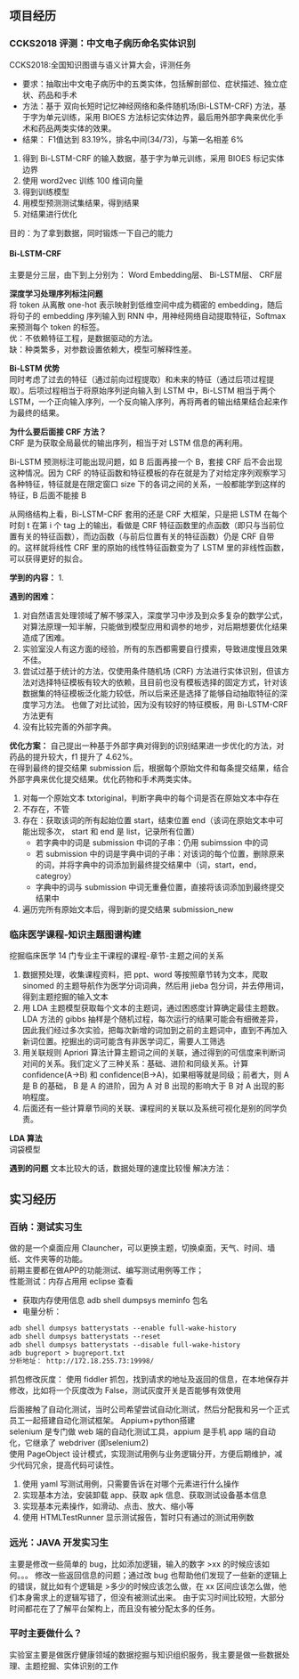 ## 项目经历
### CCKS2018 评测：中文电子病历命名实体识别
CCKS2018:全国知识图谱与语义计算大会，评测任务  
- 要求：抽取出中文电子病历中的五类实体，包括解剖部位、症状描述、独立症状、药品和手术
- 方法：基于 双向长短时记忆神经网络和条件随机场(Bi-LSTM-CRF) 方法，基于字为单元训练，采用 BIOES 方法标记实体边界，最后用外部字典来优化手术和药品两类实体的效果。
- 结果： F1值达到 83.19%，排名中间(34/73)，与第一名相差 6%

1. 得到 Bi-LSTM-CRF 的输入数据，基于字为单元训练，采用 BIOES 标记实体边界
2. 使用 word2vec 训练 100 维词向量
3. 得到训练模型
4. 用模型预测测试集结果，得到结果
5. 对结果进行优化

目的：为了拿到数据，同时锻炼一下自己的能力

#### Bi-LSTM-CRF
主要是分三层，由下到上分别为： Word Embedding层、 Bi-LSTM层、 CRF层

**深度学习处理序列标注问题**  
将 token 从离散 one-hot 表示映射到低维空间中成为稠密的 embedding，随后将句子的 embedding 序列输入到 RNN 中，用神经网络自动提取特征，Softmax 来预测每个 token 的标签。  
优：不依赖特征工程，是数据驱动的方法。  
缺：种类繁多，对参数设置依赖大，模型可解释性差。

**Bi-LSTM 优势**  
同时考虑了过去的特征（通过前向过程提取）和未来的特征（通过后项过程提取）。后项过程相当于将原始序列逆向输入到 LSTM 中，Bi-LSTM 相当于两个 LSTM，一个正向输入序列，一个反向输入序列，再将两者的输出结果结合起来作为最终的结果。

**为什么要后面接 CRF 方法？**  
CRF 是为获取全局最优的输出序列，相当于对 LSTM 信息的再利用。

Bi-LSTM 预测标注可能出现问题，如 B 后面再接一个 B，套接 CRF 后不会出现这种情况。因为 CRF 的特征函数和特征模板的存在就是为了对给定序列观察学习各种特征，特征就是在限定窗口 size 下的各词之间的关系，一般都能学到这样的特征，B 后面不能接 B

从网络结构上看，Bi-LSTM-CRF 套用的还是 CRF 大框架，只是把 LSTM 在每个时刻 t 在第 i 个 tag 上的输出，看做是 CRF 特征函数里的点函数（即只与当前位置有关的特征函数），而边函数（与前后位置有关的特征函数）仍是 CRF 自带的。这样就将线性 CRF 里的原始的线性特征函数变为了 LSTM 里的非线性函数，可以获得更好的拟合。


**学到的内容：**
1. 

**遇到的困难：**
1. 对自然语言处理领域了解不够深入，深度学习中涉及到众多复杂的数学公式，对算法原理一知半解，只能做到模型应用和调参的地步，对后期想要优化结果造成了困难。
2. 实验室没人有这方面的经验，所有的东西都需要自行摸索，导致进度慢且效果不佳。
3. 尝试过基于统计的方法，仅使用条件随机场 (CRF) 方法进行实体识别，但该方法对选择特征模板有较大的依赖，且目前也没有模板选择的固定方式，针对该数据集的特征模板泛化能力较低，所以后来还是选择了能够自动抽取特征的深度学习方法。 也做了对比试验，因为没有较好的特征模板，用 Bi-LSTM-CRF 方法更有
4. 没有比较完善的外部字典。

**优化方案：**
自己提出一种基于外部字典对得到的识别结果进一步优化的方法，对药品的提升较大，f1 提升了 4.62%。  
在得到最终的提交结果 submission 后，根据每个原始文件和每条提交结果，结合外部字典来优化提交结果。优化药物和手术两类实体。  
1.	对每一个原始文本 txtoriginal，判断字典中的每个词是否在原始文本中存在
2.	不存在，不管
3.	存在：获取该词的所有起始位置 start，结束位置 end（该词在原始文本中可能出现多次， start 和 end 是 list，记录所有位置）
	- 若字典中的词是 submission 中词的子串：仍用 subimssion 中的词
	- 若 submission 中的词是字典中词的子串：对该词的每个位置，删除原来的词，并将字典中的词添加到最终提交结果中（词，start，end，categroy）
	- 字典中的词与 submission 中词无重叠位置，直接将该词添加到最终提交结果中
4.	遍历完所有原始文本后，得到新的提交结果 submission_new


### 临床医学课程-知识主题图谱构建
挖掘临床医学 14 门专业主干课程的课程-章节-主题之间的关系
1. 数据预处理，收集课程资料，把 ppt、word 等按照章节转为文本，爬取 sinomed 的主题导航作为医学分词词典，然后用 jieba 包分词，并去停用词，得到主题挖掘的输入文本
2. 用 LDA 主题模型获取每个文本的主题词，通过困惑度计算确定最佳主题数。 LDA 方法的 gibbs 抽样是个随机过程，每次运行的结果可能会有细微差异，因此我们经过多次实验，把每次新增的词加到之前的主题词中，直到不再加入新词位置。挖掘出的词可能含有非医学词汇，需要人工筛选
3. 用关联规则 Apriori 算法计算主题词之间的关联，通过得到的可信度来判断词对间的关系。我们定义了三种关系：基础、进阶和同级关系。计算 confidence(A->B) 和 confidence(B->A)，如果相等就是同级；前者大，则 A 是 B 的基础， B 是 A 的进阶，因为 A 对 B 出现的影响大于 B 对 A 出现的影响程度。
4. 后面还有一些计算章节间的关联、课程间的关联以及系统可视化是别的同学负责。

**LDA 算法**  
词袋模型	

**遇到的问题**
文本比较大的话，数据处理的速度比较慢
解决方法：


## 实习经历
### 百纳：测试实习生
做的是一个桌面应用 Clauncher，可以更换主题，切换桌面，天气、时间、墙纸、文件夹等的功能。  
前期主要都在做APP的功能测试、编写测试用例等工作；  
性能测试：内存占用用 eclipse 查看
- 获取内存使用信息 adb shell dumpsys meminfo 包名
- 电量分析：  
```html
adb shell dumpsys batterystats --enable full-wake-history  
adb shell dumpsys batterystats --reset  
adb shell dumpsys batterystats --disable full-wake-history   
adb bugreport > bugreport.txt  
分析地址： http://172.18.255.73:19998/
```
抓包修改灰度： 使用 fiddler 抓包，找到请求的地址及返回的信息，在本地保存并修改，比如将一个灰度改为 False，测试灰度开关是否能够有效使用

后面接触了自动化测试，当时公司希望尝试自动化测试，然后分配我和另一个正式员工一起搭建自动化测试框架。
Appium+python搭建  
selenium 是专门做 web 端的自动化测试工具，appium 是手机 app 端的自动化，它继承了 webdriver (即selenium2)  
使用 PageObject 设计模式，实现测试用例与业务逻辑分开，方便后期维护，减少代码冗余，提高代码可读性。

1. 使用 yaml 写测试用例，只需要告诉在对哪个元素进行什么操作
2. 实现基本方法，安装卸载 app、获取 apk 信息、获取测试设备基本信息
2. 实现基本元素操作，如滑动、点击、放大、缩小等
3. 使用 HTMLTestRunner 显示测试报告，暂时只有通过的测试用例数


### 远光：JAVA 开发实习生
主要是修改一些简单的 bug，比如添加逻辑，输入的数字 >xx 的时候应该如何。。。 修改一些返回信息的问题；通过改 bug 也帮助他们发现了一些新的逻辑上的错误，就比如有个逻辑是 >多少的时候应该怎么做，在 xx 区间应该怎么做，他们本身需求上的逻辑写错了，但没有被测试出来。
由于实习时间比较短，大部分时间都花在了了解平台架构上，而且没有被分配太多的任务。


### 平时主要做什么？
实验室主要是做医疗健康领域的数据挖掘与知识组织服务，我主要是做一些数据处理、主题挖掘、实体识别的工作

